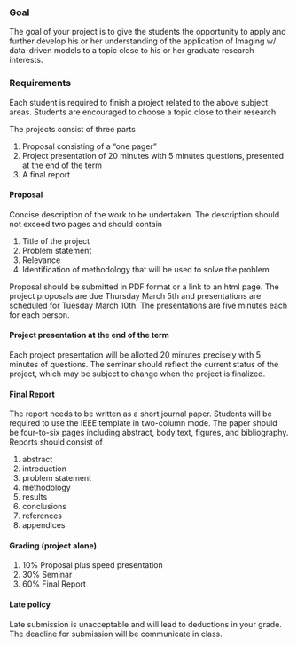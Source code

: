 ### Goal

The goal of your project is to give the students the opportunity to apply and further develop his or her understanding of the application of Imaging w/ data-driven models to a topic close to his or her graduate research interests.

### Requirements

Each student is required to finish a project related to the above subject areas. Students are encouraged to choose a topic close to their research.

The projects consist of three parts

1. Proposal consisting of a “one pager”
2. Project presentation of 20 minutes with 5 minutes questions, presented at the end of the term
3. A final report

#### Proposal

Concise description of the work to be undertaken. The description should not exceed two pages and should contain

1. Title of the project
2. Problem statement
3. Relevance
4. Identification of methodology that will be used to solve the problem

Proposal should be submitted in PDF format or a link to an html page. The project proposals are due Thursday March 5th and presentations are scheduled for Tuesday March 10th. The presentations are five minutes each for each person.

#### Project presentation at the end of the term

Each project presentation will be allotted 20 minutes precisely with 5 minutes of questions. The seminar should reflect the current status of the project, which may be subject to change when the project is finalized. 

<!-- The seminar will be evaluated using the following [form].  -->

#### Final Report

The report needs to be written as a short journal paper. Students will be required to use the IEEE template in two-column mode. The paper should be four-to-six pages including abstract, body text, figures, and bibliography. Reports should consist of

1. abstract
2. introduction
3. problem statement
4. methodology
5. results
6. conclusions
7. references
8. appendices

<!-- The report will be evaluated using the following [form]. -->

#### Grading (project alone)

1. 10% Proposal plus speed presentation
2. 30% Seminar
3. 60% Final Report

#### Late policy

Late submission is unacceptable and will lead to deductions in your grade. The deadline for submission will be communicate in class.

